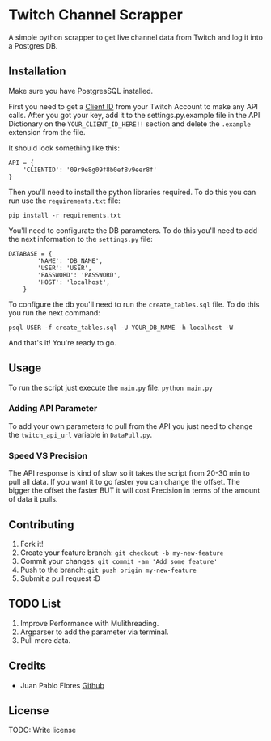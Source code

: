 # Twitch Channel Scrapper

A simple python scrapper to get live channel data from Twitch and log it
into a Postgres DB.

## Installation

Make sure you have PostgresSQL installed.

First you need to get a [Client ID](https://blog.twitch.tv/client-id-required-for-kraken-api-calls-afbb8e95f843#.r2896ndiq)
from your Twitch Account to make any API calls. After you got your key,
add it to the settings.py.example file in the API Dictionary on the 
`YOUR_CLIENT_ID_HERE!!` section and delete the `.example` extension from the file. 

It should look something like this:
```
API = {
    'CLIENTID': '09r9e8g09f8b0ef8v9eer8f'
}
 ```

Then you'll need to install the python libraries required. To
do this you can run use the `requirements.txt` file:

`pip install -r requirements.txt`

You'll need to configurate the DB parameters. To do this you'll need to add the
next information to the `settings.py` file:

```
DATABASE = {
        'NAME': 'DB_NAME',
        'USER': 'USER',
        'PASSWORD': 'PASSWORD',
        'HOST': 'localhost',
    }
```

To configure the db you'll need to run the `create_tables.sql` file. To
do this you run the next command:

` psql USER -f create_tables.sql -U YOUR_DB_NAME -h localhost -W `

And that's it! You're ready to go.

## Usage

To run the script just execute the `main.py` file:
`python main.py`

### Adding API Parameter
To add your own parameters to pull from the API you just need to change
the `twitch_api_url` variable in `DataPull.py`.

### Speed VS Precision
The API response is kind of slow so it takes the script from 20-30 min
to pull all data. If you want it to go faster you can change the offset.
The bigger the offset the faster BUT it will cost Precision in terms of
the amount of data it pulls.

## Contributing
1. Fork it!
2. Create your feature branch: `git checkout -b my-new-feature`
3. Commit your changes: `git commit -am 'Add some feature'`
4. Push to the branch: `git push origin my-new-feature`
5. Submit a pull request :D

## TODO List
1. Improve Performance with Mulithreading.
2. Argparser to add the parameter via terminal.
3. Pull more data.

## Credits
- Juan Pablo Flores [Github](github.com/juanpflores)
## License
TODO: Write license